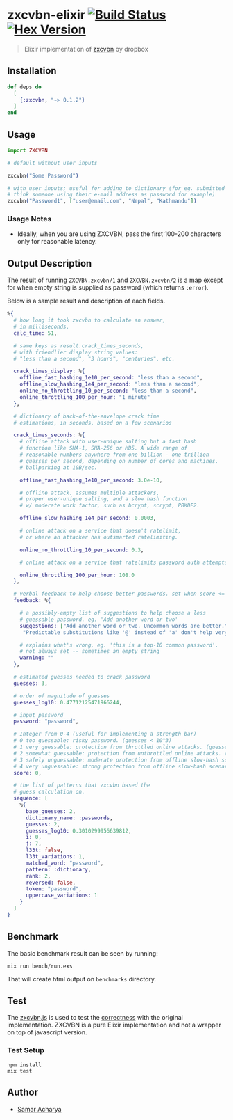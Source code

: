 # zxcvbn-elixir [![Build Status](https://travis-ci.org/techgaun/zxcvbn-elixir.svg?branch=master)](https://travis-ci.org/techgaun/zxcvbn-elixir) [![Hex Version](https://img.shields.io/hexpm/v/zxcvbn.svg)](https://hex.pm/packages/zxcvbn)

> Elixir implementation of [zxcvbn](https://github.com/dropbox/zxcvbn) by dropbox

## Installation

```elixir
def deps do
  [
    {:zxcvbn, "~> 0.1.2"}
  ]
end
```

## Usage

```elixir
import ZXCVBN

# default without user inputs

zxcvbn("Some Password")

# with user inputs; useful for adding to dictionary (for eg. submitted form inputs;
# think someone using their e-mail address as password for example)
zxcvbn("Password1", ["user@email.com", "Nepal", "Kathmandu"])
```

### Usage Notes

- Ideally, when you are using ZXCVBN, pass the first 100-200 characters only for reasonable latency.

## Output Description

The result of running `ZXCVBN.zxcvbn/1` and `ZXCVBN.zxcvbn/2` is a map
except for when empty string is supplied as password (which returns `:error`).

Below is a sample result and description of each fields.

```elixir
%{
  # how long it took zxcvbn to calculate an answer,
  # in milliseconds.
  calc_time: 51,

  # same keys as result.crack_times_seconds,
  # with friendlier display string values:
  # "less than a second", "3 hours", "centuries", etc.

  crack_times_display: %{
    offline_fast_hashing_1e10_per_second: "less than a second",
    offline_slow_hashing_1e4_per_second: "less than a second",
    online_no_throttling_10_per_second: "less than a second",
    online_throttling_100_per_hour: "1 minute"
  },

  # dictionary of back-of-the-envelope crack time
  # estimations, in seconds, based on a few scenarios

  crack_times_seconds: %{
    # offline attack with user-unique salting but a fast hash
    # function like SHA-1, SHA-256 or MD5. A wide range of
    # reasonable numbers anywhere from one billion - one trillion
    # guesses per second, depending on number of cores and machines.
    # ballparking at 10B/sec.

    offline_fast_hashing_1e10_per_second: 3.0e-10,

    # offline attack. assumes multiple attackers,
    # proper user-unique salting, and a slow hash function
    # w/ moderate work factor, such as bcrypt, scrypt, PBKDF2.

    offline_slow_hashing_1e4_per_second: 0.0003,

    # online attack on a service that doesn't ratelimit,
    # or where an attacker has outsmarted ratelimiting.

    online_no_throttling_10_per_second: 0.3,

    # online attack on a service that ratelimits password auth attempts

    online_throttling_100_per_hour: 108.0
  },

  # verbal feedback to help choose better passwords. set when score <= 2.
  feedback: %{

    # a possibly-empty list of suggestions to help choose a less
    # guessable password. eg. 'Add another word or two'
    suggestions: ["Add another word or two. Uncommon words are better.",
     "Predictable substitutions like '@' instead of 'a' don't help very much"],

    # explains what's wrong, eg. 'this is a top-10 common password'.
    # not always set -- sometimes an empty string
    warning: ""
  },

  # estimated guesses needed to crack password
  guesses: 3,

  # order of magnitude of guesses
  guesses_log10: 0.47712125471966244,

  # input password
  password: "password",

  # Integer from 0-4 (useful for implementing a strength bar)
  # 0 too guessable: risky password. (guesses < 10^3)
  # 1 very guessable: protection from throttled online attacks. (guesses < 10^6)
  # 2 somewhat guessable: protection from unthrottled online attacks. (guesses < 10^8)
  # 3 safely unguessable: moderate protection from offline slow-hash scenario. (guesses < 10^10)
  # 4 very unguessable: strong protection from offline slow-hash scenario. (guesses >= 10^10)
  score: 0,

  # the list of patterns that zxcvbn based the
  # guess calculation on.
  sequence: [
    %{
      base_guesses: 2,
      dictionary_name: :passwords,
      guesses: 2,
      guesses_log10: 0.3010299956639812,
      i: 0,
      j: 7,
      l33t: false,
      l33t_variations: 1,
      matched_word: "password",
      pattern: :dictionary,
      rank: 2,
      reversed: false,
      token: "password",
      uppercase_variations: 1
    }
  ]
}
```

## Benchmark

The basic benchmark result can be seen by running:

```shell
mix run bench/run.exs
```

That will create html output on `benchmarks` directory.

## Test

The [zxcvbn.js](zxcvbn.js) is used to test the [correctness](test/zxcvbn_test.exs)
with the original implementation. ZXCVBN is a pure Elixir implementation
and not a wrapper on top of javascript version.

### Test Setup

```
npm install
mix test
```

## Author

- [Samar Acharya](https://github.com/techgaun)
